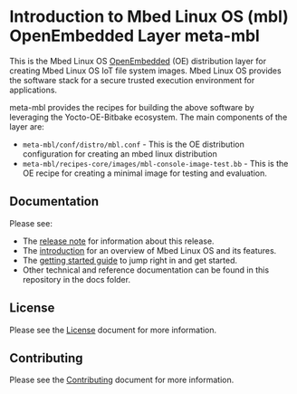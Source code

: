 # Introduction to Mbed Linux OS (mbl) OpenEmbedded Layer meta-mbl

This is the Mbed Linux OS [OpenEmbedded][openembedded-homepage] (OE) distribution layer for creating Mbed Linux OS IoT file system images.
Mbed Linux OS provides the software stack for a secure trusted execution environment for applications.

meta-mbl provides the recipes for building the above software by leveraging the Yocto-OE-Bitbake ecosystem.
The main components of the layer are:

* ```meta-mbl/conf/distro/mbl.conf``` - This is the OE distribution configuration for creating an mbed linux distribution
* ```meta-mbl/recipes-core/images/mbl-console-image-test.bb``` - This is the OE recipe for creating a minimal image for testing and evaluation.


## Documentation

Please see:

* The [release note][mbl-release-note] for information about this release.
* The [introduction][mbl-introduction] for an overview of Mbed Linux OS and its features.
* The [getting started guide][mbl-start-guide] to jump right in and get started.
* Other technical and reference documentation can be found in this repository in the docs folder.


## License

Please see the [License][mbl-license] document for more information.


## Contributing

Please see the [Contributing][mbl-contributing] document for more information.


[mbl-license]: LICENSE.md
[mbl-contributing]: CONTRIBUTING.md
[mbl-release-note]: docs/release_note.md
[mbl-start-guide]: https://os.mbed.com/docs/linux-os/latest/getting-started/index.html
[mbl-introduction]: https://os.mbed.com/docs/linux-os/latest/welcome/index.html

[openembedded-homepage]: http://www.openembedded.org
